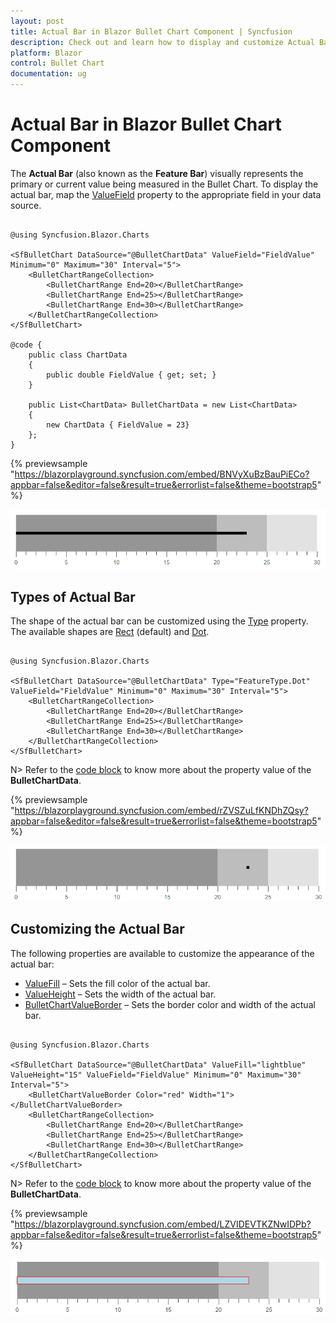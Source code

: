 ```yaml
---
layout: post
title: Actual Bar in Blazor Bullet Chart Component | Syncfusion
description: Check out and learn how to display and customize Actual Bar in Syncfusion Blazor Bullet Chart component.
platform: Blazor
control: Bullet Chart 
documentation: ug
---
```


# Actual Bar in Blazor Bullet Chart Component

The **Actual Bar** (also known as the **Feature Bar**) visually represents the primary or current value being measured in the Bullet Chart. To display the actual bar, map the [ValueField](https://help.syncfusion.com/cr/blazor/Syncfusion.Blazor.Charts.SfBulletChart-1.html#Syncfusion_Blazor_Charts_SfBulletChart_1_ValueField) property to the appropriate field in your data source.

```cshtml

@using Syncfusion.Blazor.Charts

<SfBulletChart DataSource="@BulletChartData" ValueField="FieldValue" Minimum="0" Maximum="30" Interval="5">
    <BulletChartRangeCollection>
        <BulletChartRange End=20></BulletChartRange>
        <BulletChartRange End=25></BulletChartRange>
        <BulletChartRange End=30></BulletChartRange>
    </BulletChartRangeCollection>
</SfBulletChart>

@code {
    public class ChartData
    {
        public double FieldValue { get; set; }
    }

    public List<ChartData> BulletChartData = new List<ChartData>
    {
        new ChartData { FieldValue = 23}
    };
}

```
{% previewsample "https://blazorplayground.syncfusion.com/embed/BNVyXuBzBauPiECo?appbar=false&editor=false&result=true&errorlist=false&theme=bootstrap5" %}

![Actual Bar in Blazor Bullet Chart](images/blazor-bullet-chart-actual-bar.png)

## Types of Actual Bar

The shape of the actual bar can be customized using the [Type](https://help.syncfusion.com/cr/blazor/Syncfusion.Blazor.Charts.SfBulletChart-1.html#Syncfusion_Blazor_Charts_SfBulletChart_1_Type) property. The available shapes are [Rect](https://help.syncfusion.com/cr/blazor/Syncfusion.Blazor.Charts.FeatureType.html#Syncfusion_Blazor_Charts_FeatureType_Rect) (default) and [Dot](https://help.syncfusion.com/cr/blazor/Syncfusion.Blazor.Charts.FeatureType.html#Syncfusion_Blazor_Charts_FeatureType_Dot).

```cshtml

@using Syncfusion.Blazor.Charts

<SfBulletChart DataSource="@BulletChartData" Type="FeatureType.Dot" ValueField="FieldValue" Minimum="0" Maximum="30" Interval="5">
    <BulletChartRangeCollection>
        <BulletChartRange End=20></BulletChartRange>
        <BulletChartRange End=25></BulletChartRange>
        <BulletChartRange End=30></BulletChartRange>
    </BulletChartRangeCollection>
</SfBulletChart>

```

N> Refer to the [code block](#actual-bar-in-blazor-bullet-chart-component) to know more about the property value of the **BulletChartData**.

{% previewsample "https://blazorplayground.syncfusion.com/embed/rZVSZuLfKNDhZQsy?appbar=false&editor=false&result=true&errorlist=false&theme=bootstrap5" %}

![Blazor Bullet Chart with Dot Actual Bar](images/blazor-bullet-chart-dot-actual-bar.png)

## Customizing the Actual Bar

The following properties are available to customize the appearance of the actual bar:

* [ValueFill](https://help.syncfusion.com/cr/blazor/Syncfusion.Blazor.Charts.SfBulletChart-1.html#Syncfusion_Blazor_Charts_SfBulletChart_1_ValueFill) – Sets the fill color of the actual bar.
* [ValueHeight](https://help.syncfusion.com/cr/blazor/Syncfusion.Blazor.Charts.SfBulletChart-1.html#Syncfusion_Blazor_Charts_SfBulletChart_1_ValueHeight) – Sets the width of the actual bar.
* [BulletChartValueBorder](https://help.syncfusion.com/cr/blazor/Syncfusion.Blazor.Charts.BulletChartValueBorder.html) – Sets the border color and width of the actual bar.

```cshtml

@using Syncfusion.Blazor.Charts

<SfBulletChart DataSource="@BulletChartData" ValueFill="lightblue" ValueHeight="15" ValueField="FieldValue" Minimum="0" Maximum="30" Interval="5">
    <BulletChartValueBorder Color="red" Width="1"></BulletChartValueBorder>
    <BulletChartRangeCollection>
        <BulletChartRange End=20></BulletChartRange>
        <BulletChartRange End=25></BulletChartRange>
        <BulletChartRange End=30></BulletChartRange>
    </BulletChartRangeCollection>
</SfBulletChart>

```

N> Refer to the [code block](#actual-bar-in-blazor-bullet-chart-component) to know more about the property value of the **BulletChartData**.

{% previewsample "https://blazorplayground.syncfusion.com/embed/LZVIDEVTKZNwIDPb?appbar=false&editor=false&result=true&errorlist=false&theme=bootstrap5" %}

![Customizing Actual Bar in Blazor Bullet Chart](images/blazor-bullet-chart-actual-bar-customization.png)
